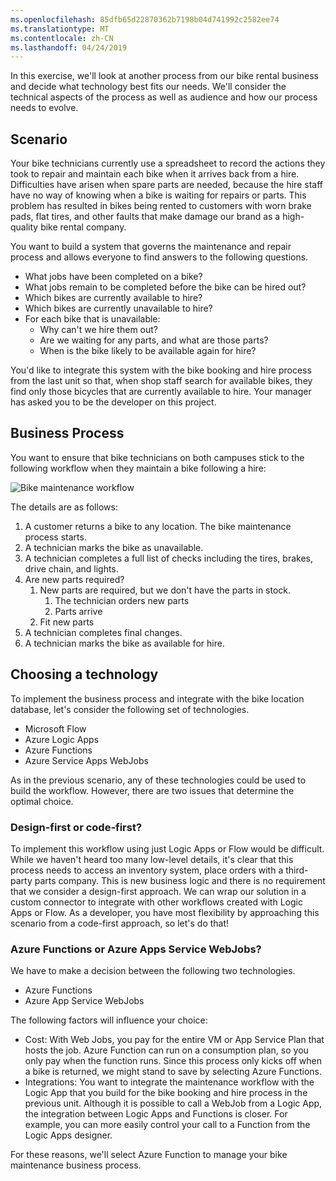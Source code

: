 ```yaml
---
ms.openlocfilehash: 85dfb65d22870362b7198b04d741992c2582ee74
ms.translationtype: MT
ms.contentlocale: zh-CN
ms.lasthandoff: 04/24/2019
---
```

In this exercise, we'll look at another process from our bike rental business and decide what technology best fits our needs. We'll consider the technical aspects of the process as well as audience and how our process needs to evolve. 

## <a name="scenario"></a>Scenario

Your bike technicians currently use a spreadsheet to record the actions they took to repair and maintain each bike when it arrives back from a hire. Difficulties have arisen when spare parts are needed, because the hire staff have no way of knowing when a bike is waiting for repairs or parts. This problem has resulted in bikes being rented to customers with worn brake pads, flat tires, and other faults that make damage our brand as a high-quality bike rental company.

You want to build a system that governs the maintenance and repair process and allows everyone to find answers to the following questions.

- What jobs have been completed on a bike?
- What jobs remain to be completed before the bike can be hired out?
- Which bikes are currently available to hire?
- Which bikes are currently unavailable to hire?
- For each bike that is unavailable:
  - Why can't we hire them out? 
  - Are we waiting for any parts, and what are those parts?
  - When is the bike likely to be available again for hire?

You'd like to integrate this system with the bike booking and hire process from the last unit so that, when shop staff search for available bikes, they find only those bicycles that are currently available to hire. Your manager has asked you to be the developer on this project.

## <a name="business-process"></a>Business Process

You want to ensure that bike technicians on both campuses stick to the following workflow when they maintain a bike following a hire:

![Bike maintenance workflow](../media/5-bike-maintenance-workflow.png)

The details are as follows:

1. A customer returns a bike to any location. The bike maintenance process starts.
1. A technician marks the bike as unavailable.
1. A technician completes a full list of checks including the tires, brakes, drive chain, and lights.
1. Are new parts required?
    1. New parts are required, but we don't have the parts in stock.
        1. The technician orders new parts
        1. Parts arrive
    1. Fit new parts
1. A technician completes final changes.
1. A technician marks the bike as available for hire.

## <a name="choosing-a-technology"></a>Choosing a technology

To implement the business process and integrate with the bike location database, let's consider the following set of technologies.

- Microsoft Flow
- Azure Logic Apps
- Azure Functions
- Azure Service Apps WebJobs

As in the previous scenario, any of these technologies could be used to build the workflow. However, there are two issues that determine the optimal choice.

### <a name="design-first-or-code-first"></a>Design-first or code-first?

To implement this workflow using just Logic Apps or Flow would be difficult. While we haven't heard too many low-level details, it's clear that this process needs to access an inventory system, place orders with a third-party parts company. This is new business logic and there is no requirement that we consider a design-first approach. We can wrap our solution in a custom connector to integrate with other workflows created with Logic Apps or Flow.  As a developer, you have most flexibility by approaching this scenario from a code-first approach, so let's do that!

### <a name="azure-functions-or-azure-apps-service-webjobs"></a>Azure Functions or Azure Apps Service WebJobs?

We have to make a decision between the following two technologies.

- Azure Functions
- Azure App Service WebJobs

The following factors will influence your choice:

- Cost: With Web Jobs, you pay for the entire VM or App Service Plan that hosts the job. Azure Function can run on a consumption plan, so you only pay when the function runs. Since this process only kicks off when a bike is returned, we might stand to save by selecting Azure Functions.
- Integrations: You want to integrate the maintenance workflow with the Logic App that you build for the bike booking and hire process in the previous unit. Although it is possible to call a WebJob from a Logic App, the integration between Logic Apps and Functions is closer. For example, you can more easily control your call to a Function from the Logic Apps designer.

For these reasons, we'll select Azure Function to manage your bike maintenance business process.

<!-- TODO: A video that illustrates this the decision flow, applied to this specific scenario, may help to engage the student. -->
